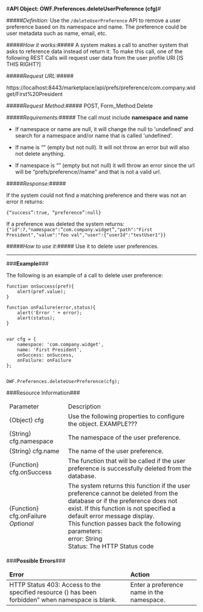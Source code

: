 #<b>API Object: OWF.Preferences.deleteUserPreference (cfg)</b>#

#####<i>Definition:</i> 
Use the `/deleteUserPreference` API to remove a user preference based on its namespace and name. The preference could be user metadata such as name, email, etc.

 

#####<i>How it works:</i>#####
A system makes a call to another system that asks to reference data instead of return it. To make this call, one of the following REST Calls will request user data from the user profile URI [IS THIS RIGHT?] 

#####<i>Request URL:</i>#####

https://localhost:8443/marketplace/api/prefs/preference/com.company.widget/First%20President

#####<i>Request Method:</i>#####
POST, Form_Method:Delete

#####<i>Requirements:</i>#####
 The call must include <b>namespace and name </b>
 
- If namespace or name are null, it will change the null to 'undefined' and search for a namespace and/or name that is called 'undefined'.
- If name is “” (empty but not null). It will not throw an error but will also not delete anything.

- If namespace is “” (empty but not null) it will throw an error since the url will be “prefs/preference//name” and that is not a valid url.

#####<i>Response:</i>#####

If the system could not find a matching preference and there was not an error it returns:<br>

`{“success”:true, “preference”:null}`

If a preference was deleted the system returns:<br>
`{"id":7,"namespace":”com.company.widget”,"path":"First President","value":"foo val","user":{"userId":"testUser1"}}`


#####<i>How to use it:</i>#####
Use it to delete user preferences.



<hr>
###<b>Example</b>###


The following is an example of a call to delete user preference:


    function onSuccess(pref){
    	alert(pref.value);
    }
    
    function onFailure(error,status){
    	alert('Error ' + error);
    	alert(status);
    }
    

    var cfg = {
	    namespace: 'com.company.widget',
	    name: 'First President',
	    onSuccess: onSuccess,
	    onFailure: onFailure
    };


    OWF.Preferences.deleteUserPreference(cfg);



###Resource Information###
<table style="width:100%">
  <thead>
    <td>Parameter</td>
    <td>Description</td
  </thead>
  <tr>
    <td>{Object} cfg</td>
    <td>Use the following properties to configure the object. EXAMPLE???</td> 
    </tr>
  <tr>
    <td>{String} cfg.namespace</td>
    <td>The namespace of the user preference.</td> 
  </tr>
  <tr>
    <td>{String} cfg.name</td>
    <td>The name of the user preference.</td> 
  </tr>
  <tr>
    <td>{Function} cfg.onSuccess</td>
    <td>The function that will be called if the user preference is successfully deleted from the database.</td> 
  </tr>
  <tr>
    <td>{Function} cfg.onFailure <i>Optional</i></td>
    <td>The system returns this function if the user preference cannot be deleted from the database or if the preference does not exist. If this function is not specified a default error message display.<br> 
    This function passes back the following parameters: <br>error: String
    <br>Status: The HTTP Status code</td> 
  </tr>
</table>


###<b>Possible Errors</b>###
<table style="width:100%">
  <thead>
    <td><b>Error</b></td>
    <td><b>Action</b></td>
  </thead>
  <tr>
    <td>HTTP Status 403: Access to the specified resource () has been forbidden” when namespace is blank.</td>
    <td>Enter a preference name in the namespace.</td> 
  </tr> 
</table> 
